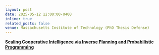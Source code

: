 ```yaml
---
layout: post
date: 2025-05-12 12:00:00-0400
inline: true
related_posts: false
venue: Massachusetts Institute of Technology (PhD Thesis Defense)
---
```


[**Scaling Cooperative Intelligence via Inverse Planning and Probabilistic Programming**](https://www.youtube.com/watch?v=cT6vm2tdJTQ)